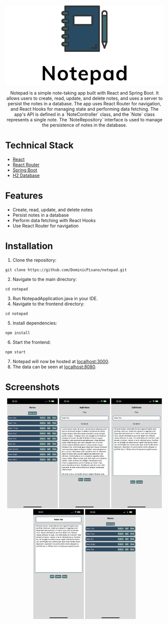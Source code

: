 <p align="center">
    <picture>
        <source media="(prefers-color-scheme: dark)" srcset="https://raw.githubusercontent.com/DominicPisano/notepad/main/src/NotepadDark.png">
        <source media="(prefers-color-scheme: light)" srcset="https://raw.githubusercontent.com/DominicPisano/notepad/main/src/NotepadLight.png">
        <img src="https://raw.githubusercontent.com/DominicPisano/notepad/main/src/NotepadLight.png">
    </picture>
    <p align="center">Notepad is a simple note-taking app built with React and Spring Boot. It allows users to create, read, update, and delete notes, and uses a server to persist the notes in a database. The app uses React Router for navigation, and React Hooks for managing state and performing data fetching. The app's API is defined in a `NoteController` class, and the `Note` class represents a single note. The `NoteRepository` interface is used to manage the persistence of notes in the database.</p>
</p>

# Technical Stack
- [React](https://reactjs.org)
- [React Router](https://reactrouter.com)
- [Spring Boot](https://spring.io/projects/spring-boot)
- [H2 Database](https://www.h2database.com/html/main.html)

# Features
- Create, read, update, and delete notes
- Persist notes in a database
- Perform data fetching with React Hooks
- Use React Router for navigation

# Installation
1. Clone the repository:
```
git clone https://github.com/DominicPisano/notepad.git
```
2. Navigate to the main directory:
```
cd notepad
```
3. Run NotepadApplication.java in your IDE.
4. Navigate to the frontend directory:
```
cd notepad
```
5. Install dependencies:
```
npm install
```
6. Start the frontend:
```
npm start
```
7. Notepad will now be hosted at [localhost:3000](https://localhost:3000).
8. The data can be seen at [localhost:8080](https://localhost:8080).

# Screenshots
<p align="center">
    <img src="https://raw.githubusercontent.com/DominicPisano/notepad/main/src/AllNotes.PNG" width="32%">
    <img src="https://raw.githubusercontent.com/DominicPisano/notepad/main/src/AddNotes.PNG" width="32%">
    <img src="https://raw.githubusercontent.com/DominicPisano/notepad/main/src/EditNote.PNG" width="32%">
    <img src="https://raw.githubusercontent.com/DominicPisano/notepad/main/src/ViewNote.PNG" width="32%">
    <img src="https://raw.githubusercontent.com/DominicPisano/notepad/main/src/Deleted Notes.PNG" width="32%">
</p>